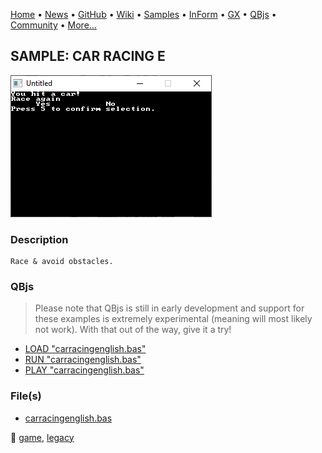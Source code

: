 [Home](https://qb64.com) • [News](../../news.md) • [GitHub](https://github.com/QB64Official/qb64) • [Wiki](https://github.com/QB64Official/qb64/wiki) • [Samples](../../samples.md) • [InForm](../../inform.md) • [GX](../../gx.md) • [QBjs](../../qbjs.md) • [Community](../../community.md) • [More...](../../more.md)

## SAMPLE: CAR RACING E

![screenshot.png](img/screenshot.png)

### Description

```text
Race & avoid obstacles.
```

### QBjs

> Please note that QBjs is still in early development and support for these examples is extremely experimental (meaning will most likely not work). With that out of the way, give it a try!

* [LOAD "carracingenglish.bas"](https://qbjs.org/index.html?src=https://qb64.com/samples/car-racing-e/src/carracingenglish.bas)
* [RUN "carracingenglish.bas"](https://qbjs.org/index.html?mode=auto&src=https://qb64.com/samples/car-racing-e/src/carracingenglish.bas)
* [PLAY "carracingenglish.bas"](https://qbjs.org/index.html?mode=play&src=https://qb64.com/samples/car-racing-e/src/carracingenglish.bas)

### File(s)

* [carracingenglish.bas](src/carracingenglish.bas)

🔗 [game](../game.md), [legacy](../legacy.md)
